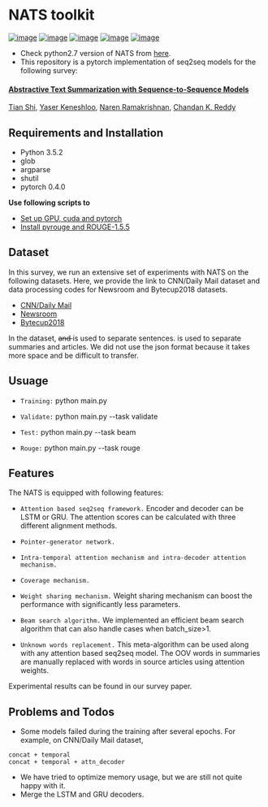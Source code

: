 # NATS toolkit

[![image](https://img.shields.io/badge/Made%20with-Python-1f425f.svg)](https://www.python.org/)
[![image](https://img.shields.io/pypi/l/ansicolortags.svg)](https://github.com/tshi04/NATS/blob/master/LICENSE)
[![image](https://img.shields.io/github/contributors/Naereen/StrapDown.js.svg)](https://github.com/tshi04/NATS/graphs/contributors)
[![image](https://img.shields.io/github/issues/Naereen/StrapDown.js.svg)](https://github.com/tshi04/NATS/issues)
[![image](https://img.shields.io/badge/arXiv-1805.09461-red.svg?style=flat)](https://arxiv.org/abs/1812.02303)

- Check python2.7 version of NATS from [here](https://github.com/tshi04/textsum/tree/master/tools/codes_python2.7).
- This repository is a pytorch implementation of seq2seq models for the following survey:

#### [Abstractive Text Summarization with Sequence-to-Sequence Models](https://arxiv.org/abs/1812.02303)
[Tian Shi](https://github.com/tshi04), 
[Yaser Keneshloo](https://github.com/yaserkl), 
[Naren Ramakrishnan](http://people.cs.vt.edu/naren/), 
[Chandan K. Reddy](http://people.cs.vt.edu/~reddy/)


## Requirements and Installation

- Python 3.5.2
- glob
- argparse
- shutil
- pytorch 0.4.0

**Use following scripts to**

- [Set up GPU, cuda and pytorch](https://github.com/tshi04/NATS/tree/master/tools/config_server)
- [Install pyrouge and ROUGE-1.5.5](https://github.com/tshi04/textsum/tree/master/tools/rouge_package)

## Dataset

In this survey, we run an extensive set of experiments with NATS on the following datasets. Here, we provide the link to CNN/Daily Mail dataset and data processing codes for Newsroom and Bytecup2018 datasets. 
- [CNN/Daily Mail](https://github.com/abisee/pointer-generator)
- [Newsroom](https://github.com/tshi04/textsum/tree/master/tools/newsroom_process)
- [Bytecup2018](https://github.com/tshi04/NATS/tree/master/tools/bytecup_process)

In the dataset, <s> and </s> is used to separate sentences. <sec> is used to separate summaries and articles. We did not use the json format because it takes more space and be difficult to transfer.

## Usuage

- ```Training:``` python main.py 

- ```Validate:``` python main.py --task validate

- ```Test:``` python main.py --task beam

- ```Rouge:``` python main.py --task rouge


## Features

The NATS is equipped with following features:

- ```Attention based seq2seq framework.``` 
Encoder and decoder can be LSTM or GRU. The attention scores can be calculated with three different alignment methods.

- ```Pointer-generator network.```

- ```Intra-temporal attention mechanism and intra-decoder attention mechanism.```

- ```Coverage mechanism.```

- ```Weight sharing mechanism.```
Weight sharing mechanism can boost the performance with significantly less parameters.

- ```Beam search algorithm.```
We implemented an efficient beam search algorithm that can also handle cases when batch_size>1.

- ```Unknown words replacement.```
This meta-algorithm can be used along with any attention based seq2seq model.
The OOV words <unk> in summaries are manually replaced with words in source articles using attention weights.

Experimental results can be found in our survey paper.

## Problems and Todos

- Some models failed during the training after several epochs. For example, on CNN/Daily Mail dataset,
```
concat + temporal
concat + temporal + attn_decoder
```
- We have tried to optimize memory usage, but we are still not quite happy with it.
- Merge the LSTM and GRU decoders.







